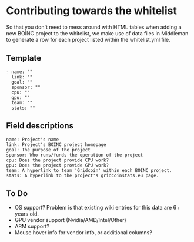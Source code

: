 # Contributing towards the whitelist
So that you don't need to mess around with HTML tables when adding a new BOINC project to the whitelist, we make use of data files in Middleman to generate a row for each project listed within the whitelist.yml file.

## Template

```
- name: ""
  link: ""
  goal: ""
  sponsor: ""
  cpu: ""
  gpu: ""
  team: ""
  stats: ""
```

## Field descriptions

```
name: Project's name
link: Project's BOINC project homepage
goal: The purpose of the project
sponsor: Who runs/funds the operation of the project
cpu: Does the project provide CPU work?
gpu: Does the project provide GPU work?
team: A hyperlink to team 'Gridcoin' within each BOINC project.
stats: A hyperlink to the project's gridcoinstats.eu page.  
```

## To Do
* OS support? Problem is that existing wiki entries for this data are 6+ years old.
* GPU vendor support (Nvidia/AMD/Intel/Other)
* ARM support?
* Mouse hover info for vendor info, or additional columns?
